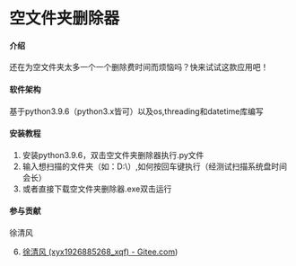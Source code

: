 # 空文件夹删除器

#### 介绍
还在为空文件夹太多一个一个删除费时间而烦恼吗？快来试试这款应用吧！

#### 软件架构

基于python3.9.6（python3.x皆可）以及os,threading和datetime库编写


#### 安装教程

1.  安装python3.9.6，双击空文件夹删除器执行.py文件
3.  输入想扫描的文件夹（如：D:\）,如何按回车键执行（经测试扫描系统盘时间会长）
3.  或者直接下载空文件夹删除器.exe双击运行

#### 参与贡献

徐清风

6.  [徐清风 (xyx1926885268_xqf) - Gitee.com](https://gitee.com/xyx1926885268_xqf))
